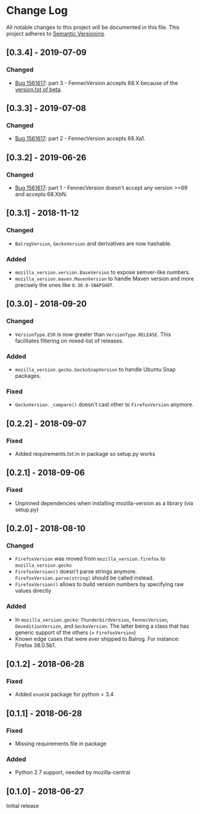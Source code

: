 # Change Log
All notable changes to this project will be documented in this file.
This project adheres to [Semantic Versioning](http://semver.org/).


## [0.3.4] - 2019-07-09

### Changed
* [Bug 1561617](https://bugzilla.mozilla.org/show_bug.cgi?id=1561617): part 3 - FennecVersion accepts 68.X because of the [version.txt of beta](https://hg.mozilla.org/releases/mozilla-esr68/file/59a3b58682a8a2de6bb29834d583d6e59bdf70f1/mobile/android/config/version-files/beta/version.txt).


## [0.3.3] - 2019-07-08

### Changed
* [Bug 1561617](https://bugzilla.mozilla.org/show_bug.cgi?id=1561617): part 2 - FennecVersion accepts 68.Xa1.


## [0.3.2] - 2019-06-26

### Changed
* [Bug 1561617](https://bugzilla.mozilla.org/show_bug.cgi?id=1561617): part 1 - FennecVersion doesn't accept any version >=69 and accepts 68.XbN.


## [0.3.1] - 2018-11-12

### Changed
* `BalrogVersion`, `GeckoVersion` and derivatives are now hashable.

### Added
* `mozilla_version.version.BaseVersion` to expose semver-like numbers.
* `mozilla_version.maven.MavenVersion` to handle Maven version and more precisely the ones like `0.30.0-SNAPSHOT`.


## [0.3.0] - 2018-09-20

### Changed
* `VersionType.ESR` is now greater than `VersionType.RELEASE`. This facilitates filtering on mixed-list of releases.

### Added
* `mozilla_version.gecko.GeckoSnapVersion` to handle Ubuntu Snap packages.

### Fixed
* `GeckoVersion._compare()` doesn't cast other to `FirefoxVersion` anymore.


## [0.2.2] - 2018-09-07

### Fixed
* Added requirements.txt.in in package so setup.py works


## [0.2.1] - 2018-09-06

### Fixed
* Unpinned dependencies when installing mozilla-version as a library (via setup.py)


## [0.2.0] - 2018-08-10

### Changed
* `FirefoxVersion` was moved from `mozilla_version.firefox` to `mozilla_version.gecko`
* `FirefoxVersion()` doesn't parse strings anymore. `FirefoxVersion.parse(string)` should be called instead.
* `FirefoxVersion()` allows to build version numbers by specifying raw values directly

### Added
* In `mozilla_version.gecko`: `ThunderbirdVersion`, `FennecVersion`, `DeveditionVersion`, and `GeckoVersion`. The latter being a class that has generic support of the others (+ `FirefoxVersion`)
* Known edge cases that were ever shipped to Balrog. For instance: Firefox 38.0.5b1.


## [0.1.2] - 2018-06-28

### Fixed
* Added `enum34` package for python < 3.4


## [0.1.1] - 2018-06-28

### Fixed
* Missing requirements file in package

### Added
* Python 2.7 support, needed by mozilla-central


## [0.1.0] - 2018-06-27
Initial release
